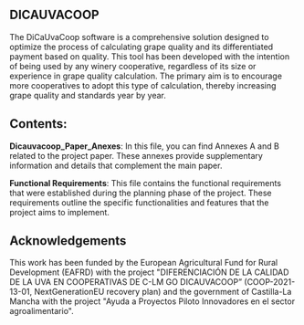 ## DICAUVACOOP

The DiCaUvaCoop software is a comprehensive solution designed to optimize the process of calculating grape quality and its differentiated payment based on quality. This tool has been developed with the intention of being used by any winery cooperative, regardless of its size or experience in grape quality calculation. The primary aim is to encourage more cooperatives to adopt this type of calculation, thereby increasing grape quality and standards year by year.

## Contents:

**Dicauvacoop_Paper_Anexes**: In this file, you can find Annexes A and B related to the project paper. These annexes provide supplementary information and details that complement the main paper.

**Functional Requirements**: This file contains the functional requirements that were established during the planning phase of the project. These requirements outline the specific functionalities and features that the project aims to implement.

## Acknowledgements

This work has been funded by the European Agricultural Fund for Rural Development (EAFRD) with the project "DIFERENCIACIÓN DE LA CALIDAD DE LA UVA EN COOPERATIVAS DE C-LM GO DICAUVACOOP” (COOP-2021-13-01, NextGenerationEU recovery plan) and the government of Castilla-La Mancha with the project "Ayuda a Proyectos Piloto Innovadores en el sector agroalimentario".
